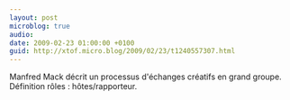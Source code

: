 ```yaml
---
layout: post
microblog: true
audio: 
date: 2009-02-23 01:00:00 +0100
guid: http://xtof.micro.blog/2009/02/23/t1240557307.html
---
```

Manfred Mack décrit un processus d'échanges créatifs en grand groupe. Définition rôles : hôtes/rapporteur.
